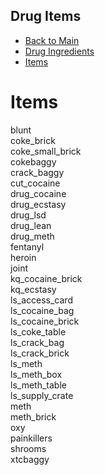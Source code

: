 ## Drug Items

- [Back to Main](../../README.md)
- [Drug Ingredients](../drug-ingedients/drug-ingredients.md)
- [Items](../ITEMS.md)

# Items

blunt  
coke_brick  
coke_small_brick  
cokebaggy  
crack_baggy  
cut_cocaine  
drug_cocaine  
drug_ecstasy  
drug_lsd  
drug_lean  
drug_meth  
fentanyl  
heroin  
joint  
kq_cocaine_brick  
kq_ecstasy  
ls_access_card  
ls_cocaine_bag  
ls_cocaine_brick  
ls_coke_table  
ls_crack_bag  
ls_crack_brick  
ls_meth  
ls_meth_box  
ls_meth_table  
ls_supply_crate  
meth  
meth_brick  
oxy  
painkillers  
shrooms  
xtcbaggy
